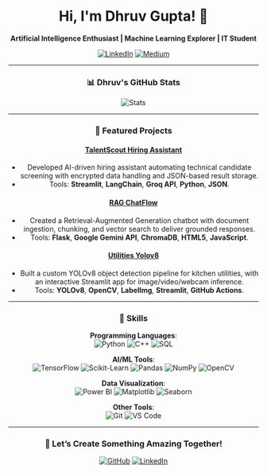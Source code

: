 <div align="center">

# Hi, I'm Dhruv Gupta! 👋

**Artificial Intelligence Enthusiast | Machine Learning Explorer | IT Student**

[![LinkedIn](https://img.shields.io/badge/-LinkedIn-blue)](https://www.linkedin.com/in/dhruvgupta0126)
[![Medium](https://img.shields.io/badge/-Medium-black)](https://medium.com/@dhruv06012)

---

### 📊 Dhruv's GitHub Stats

![Stats](https://github-readme-stats.vercel.app/api?username=Dhruv0126&show_icons=true&theme=radical)

---

### 📂 Featured Projects

#### [TalentScout Hiring Assistant](https://github.com/Dhruv0126/TalentScout)
- Developed AI-driven hiring assistant automating technical candidate screening with encrypted data handling and JSON-based result storage.
- Tools: **Streamlit**, **LangChain**, **Groq API**, **Python**, **JSON**.

#### [RAG ChatFlow](https://github.com/Dhruv0126/Rag_ChatFlow)
- Created a Retrieval-Augmented Generation chatbot with document ingestion, chunking, and vector search to deliver grounded responses.
- Tools: **Flask**, **Google Gemini API**, **ChromaDB**, **HTML5**, **JavaScript**.

#### [Utilities Yolov8](https://github.com/Dhruv0126/Utilities_Yolov8)
- Built a custom YOLOv8 object detection pipeline for kitchen utilities, with an interactive Streamlit app for image/video/webcam inference.
- Tools: **YOLOv8**, **OpenCV**, **LabelImg**, **Streamlit**, **GitHub Actions**.

---

### 🧠 Skills

**Programming Languages**:  
![Python](https://img.shields.io/badge/-Python-blue?style=plastic&logo=python) 
![C++](https://img.shields.io/badge/-C++-blue?style=plastic&logo=c%2B%2B) 
![SQL](https://img.shields.io/badge/-SQL-yellow?style=plastic&logo=postgresql)  

**AI/ML Tools**:  
![TensorFlow](https://img.shields.io/badge/-TensorFlow-orange?style=plastic&logo=tensorflow) 
![Scikit-Learn](https://img.shields.io/badge/-Scikit--Learn-f9a03c?style=plastic&logo=scikit-learn) 
![Pandas](https://img.shields.io/badge/-Pandas-150458?style=plastic&logo=pandas) 
![NumPy](https://img.shields.io/badge/-NumPy-013243?style=plastic&logo=numpy) 
![OpenCV](https://img.shields.io/badge/-OpenCV-5C3EE8?style=plastic&logo=opencv)  

**Data Visualization**:  
![Power BI](https://img.shields.io/badge/-Power%20BI-F2C811?style=plastic&logo=power-bi) 
![Matplotlib](https://img.shields.io/badge/-Matplotlib-3776AB?style=plastic&logo=python) 
![Seaborn](https://img.shields.io/badge/-Seaborn-3776AB?style=plastic&logo=python)  

**Other Tools**:  
![Git](https://img.shields.io/badge/-Git-F05032?style=plastic&logo=git) 
![VS Code](https://img.shields.io/badge/-VS%20Code-007ACC?style=plastic&logo=visual-studio-code)  

---

### 🎯 Let’s Create Something Amazing Together!

[![GitHub](https://img.shields.io/badge/-GitHub-black)](https://github.com/Dhruv0126)
[![LinkedIn](https://img.shields.io/badge/-LinkedIn-blue)](https://www.linkedin.com/in/dhruvgupta0126)

</div>
